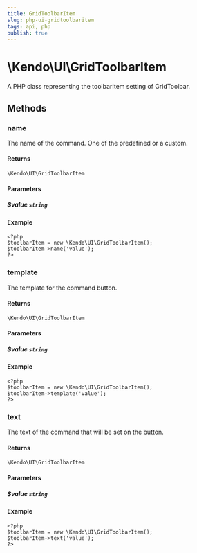 ```yaml
---
title: GridToolbarItem
slug: php-ui-gridtoolbaritem
tags: api, php
publish: true
---
```


# \Kendo\UI\GridToolbarItem

A PHP class representing the toolbarItem setting of GridToolbar.


## Methods

### name
The name of the command. One of the predefined or a custom.

#### Returns
`\Kendo\UI\GridToolbarItem`

#### Parameters

##### $value `string`



#### Example 
    <?php
    $toolbarItem = new \Kendo\UI\GridToolbarItem();
    $toolbarItem->name('value');
    ?>

### template
The template for the command button.

#### Returns
`\Kendo\UI\GridToolbarItem`

#### Parameters

##### $value `string`



#### Example 
    <?php
    $toolbarItem = new \Kendo\UI\GridToolbarItem();
    $toolbarItem->template('value');
    ?>

### text
The text of the command that will be set on the button.

#### Returns
`\Kendo\UI\GridToolbarItem`

#### Parameters

##### $value `string`



#### Example 
    <?php
    $toolbarItem = new \Kendo\UI\GridToolbarItem();
    $toolbarItem->text('value');
    ?>

